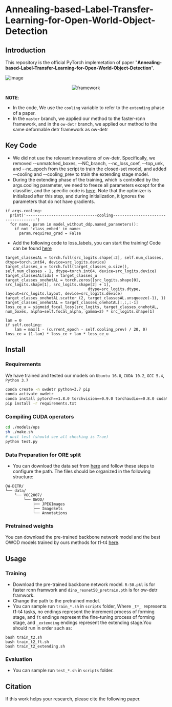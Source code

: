 # Annealing-based-Label-Transfer-Learning-for-Open-World-Object-Detection

## Introduction

This repository is the official PyTorch implemetation of paper "**Annealing-based-Label-Transfer-Learning-for-Open-World-Object-Detection**".

![image](https://github.com/DIG-Beihang/Annealing-based-Label-Transfer-Learning-for-Open-World-Object-Detection/blob/master/AnnealingOWOD.png)
<p align="center">
  <img src="https://github.com/DIG-Beihang/Annealing-based-Label-Transfer-Learning-for-Open-World-Object-Detection/blob/master/docs/framework.gif" alt="framework">
</p>

**NOTE**: 
- In the code, We use the `cooling` variable to refer to the `extending` phase of a paper.
- In the `master` branch, we applied our method to the faster-rcnn framework, and in the `ow-detr` branch, we applied our method to the same deformable detr framework as ow-detr

## Key Code
- We did not use the relevant innovations of ow-detr. Specifically, we removed --unmatched_boxes, --NC_branch, --nc_loss_coef, --top_unk, and --nc_epoch from the script to train the closed-set model, and added --cooling and --cooling_prev to train the extending stage model.
- During the extending phase of the training, which is controlled by the args.cooling parameter, we need to freeze all parameters except for the classifier, and the specific code is [here](https://github.com/DIG-Beihang/ALL-OWOD/blob/5f05d39f9c6f6edc405eb269be720d5a291b2424/main_open_world.py#L163). Note that the optimizer is initialized after this step, and during initialization, it ignores the parameters that do not have gradients.
```
if args.cooling:
  print('-------------------------------cooling------------------------------------')
  for name, param in model_without_ddp.named_parameters():
    if not 'class_embed' in name:
      param.requires_grad = False
```
- Add the following code to loss_labels, you can start the training! Code can be found [here](https://github.com/DIG-Beihang/ALL-OWOD/blob/5f05d39f9c6f6edc405eb269be720d5a291b2424/models/deformable_detr.py#L350)
```
target_classesAL = torch.full(src_logits.shape[:2], self.num_classes, dtype=torch.int64, device=src_logits.device)
target_classes_u = torch.full(target_classes_o.size(), self.num_classes - 1, dtype=torch.int64, device=src_logits.device)
target_classesAL[idx] = target_classes_u
target_classes_onehotAL = torch.zeros([src_logits.shape[0], src_logits.shape[1], src_logits.shape[2] + 1],
                                    dtype=src_logits.dtype, layout=src_logits.layout, device=src_logits.device)
target_classes_onehotAL.scatter_(2, target_classesAL.unsqueeze(-1), 1)
target_classes_onehotAL = target_classes_onehotAL[:,:,:-1]
loss_ce_u = sigmoid_focal_loss(src_logits, target_classes_onehotAL, num_boxes, alpha=self.focal_alpha, gamma=2) * src_logits.shape[1]

lam = 0
if self.cooling:
    lam = max(1 - (current_epoch - self.cooling_prev) / 20, 0)
loss_ce = (1-lam) * loss_ce + lam * loss_ce_u
```

## Install
### Requirements
We have trained and tested our models on `Ubuntu 16.0`, `CUDA 10.2`, `GCC 5.4`, `Python 3.7`

```bash
conda create -n owdetr python=3.7 pip
conda activate owdetr
conda install pytorch==1.8.0 torchvision==0.9.0 torchaudio==0.8.0 cudatoolkit=10.2 -c pytorch
pip install -r requirements.txt
```
### Compiling CUDA operators
```bash
cd ./models/ops
sh ./make.sh
# unit test (should see all checking is True)
python test.py
```
### Data Preparation for ORE split
- You can download the data set from [here](https://drive.google.com/drive/folders/1S5L-YmIiFMAKTs6nHMorB0Osz5iWI31k) and follow these steps to configure the path.
The files should be organized in the following structure:
```
OW-DETR/
└── data/
    └── VOC2007/
        └── OWOD/
        	├── JPEGImages
        	├── ImageSets
        	└── Annotations
```
### Pretrained weights
You can download the pre-trained backbone network model and the best OWOD models trained by ours methods for t1-t4 [here](https://drive.google.com/drive/folders/1baulMVqFWN-Vg_rVKJkkY3t_yAHtuhkJ?usp=sharing).
## Usage
### Training
- Download the pre-trained backbone network model. `R-50.pkl` is for faster rcnn framwork and `dino_resnet50_pretrain.pth` is for ow-detr framwork.
- Change the path to the pretrained model.
- You can sample run `train_*.sh` in `scripts` folder, Where `_t*_ `represents t1-t4 tasks, no endings represent the increment process of forming stage, and `ft` endings represent the fine-tuning process of forming stage, and `_extending` endings represent the extending stage.You should run in order such as:
```
bash train_t2.sh
bash train_t2_ft.sh
bash train_t2_extending.sh
```


### Evaluation
- You can sample run `test_*.sh` in `scripts` folder.

## Citation

If this work helps your research, please cite the following paper.


